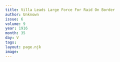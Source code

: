 ```yaml
---
title: Villa Leads Large Force For Raid On Border
author: Unknown
issue: 6
volume: 9
year: 1916
month: 35
day: V
tags:
layout: page.njk
image:
---
```





